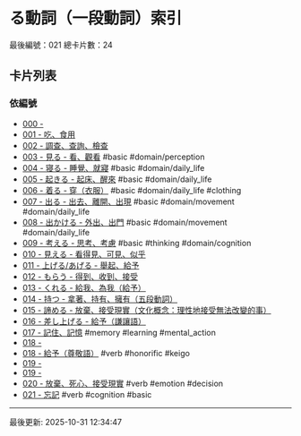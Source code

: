 # る動詞（一段動詞）索引

最後編號：021
總卡片數：24

## 卡片列表

### 依編號
- [000 - ](verb-ru-018-頂く.md) 
- [001 - 吃、食用](001_taberu.md) 
- [002 - 調查、查詢、檢查](002_shiraberu.md) 
- [003 - 見る - 看、觀看](003_miru.md) #basic #domain/perception
- [004 - 寝る - 睡覺、就寢](004_neru.md) #basic #domain/daily_life
- [005 - 起きる - 起床、醒來](005_okiru.md) #basic #domain/daily_life
- [006 - 着る - 穿（衣服）](006_kiru.md) #basic #domain/daily_life #clothing
- [007 - 出る - 出去、離開、出現](007_deru.md) #basic #domain/movement #domain/daily_life
- [008 - 出かける - 外出、出門](008_dekakeru.md) #basic #domain/movement #domain/daily_life
- [009 - 考える - 思考、考慮](009_kangaeru.md) #basic #thinking #domain/cognition
- [010 - 見える - 看得見、可見、似乎](010_mieru.md) 
- [011 - 上げる/あげる - 舉起、給予](011_ageru.md) 
- [012 - もらう - 得到、收到、接受](012_morau.md) 
- [013 - くれる - 給我、為我（給予）](013_kureru.md) 
- [014 - 持つ - 拿著、持有、擁有（五段動詞）](014_motsu.md) 
- [015 - 諦める - 放棄、接受現實（文化概念：理性地接受無法改變的事）](015_akirameru.md) 
- [016 - 差し上げる - 給予（謙讓語）](016_sashiageru.md) 
- [017 - 記住、記憶](017_oboeru.md) #memory #learning #mental_action
- [018 - ](018_差し上げる.md) 
- [018 - 給予（尊敬語）](018_kudasaru.md) #verb #honorific #keigo
- [019 - ](019-入れる.md) 
- [019 - ](019-続ける.md) 
- [020 - 放棄、死心、接受現實](020_akirameru.md) #verb #emotion #decision
- [021 - 忘記](021_wasureru.md) #verb #cognition #basic

---
最後更新: 2025-10-31 12:34:47
